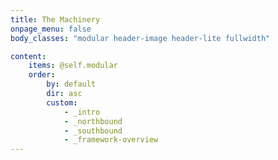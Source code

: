 ```yaml
---
title: The Machinery
onpage_menu: false
body_classes: "modular header-image header-lite fullwidth"

content:
    items: @self.modular
    order:
        by: default
        dir: asc
        custom:
            - _intro
            - _northbound
            - _southbound
            - _framework-overview
---
```



